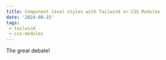 ```yaml
---
title: Component level styles with Tailwind or CSS Modules
date: '2024-08-15'
tags:
 - tailwind
 - css-modules
---
```


The great debate!